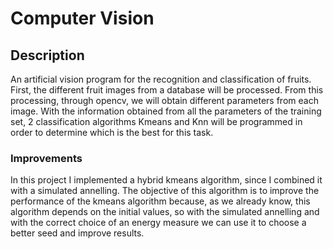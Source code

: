 # Computer Vision
## Description
An artificial vision program for the recognition and classification of fruits. First, the different fruit images from a database will be processed. From this processing, through opencv, we will obtain different parameters from each image. With the information obtained from all the parameters of the training set, 2 classification algorithms Kmeans and Knn will be programmed in order to determine which is the best for this task. 
### Improvements 
In this project I implemented a hybrid kmeans algorithm, since I combined it with a simulated annelling. The objective of this algorithm is to improve the performance of the kmeans algorithm because, as we already know, this algorithm depends on the initial values, so with the simulated annelling and with the correct choice of an energy measure we can use it to choose a better seed and improve results.
